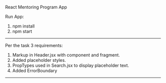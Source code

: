 React Mentoring Program App

Run App: 
  1. npm install
  2. npm start

-----

Per the task 3 requirements:
  1. Markup in Header.jsx with component and fragment.
  2. Added placeholder styles.
  3. PropTypes used in Search.jsx to display placeholder text.
  4. Added ErrorBoundary

-----